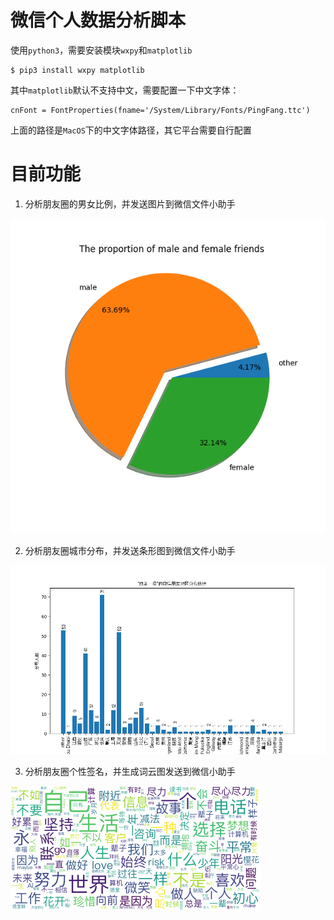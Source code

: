# 微信个人数据分析脚本

使用`python3`，需要安装模块`wxpy`和`matplotlib`

```
$ pip3 install wxpy matplotlib
```

其中`matplotlib`默认不支持中文，需要配置一下中文字体：

```
cnFont = FontProperties(fname='/System/Library/Fonts/PingFang.ttc')
```

上面的路径是`MacOS`下的中文字体路径，其它平台需要自行配置


# 目前功能

1. 分析朋友圈的男女比例，并发送图片到微信文件小助手

![sexRatio](sex.png)

2. 分析朋友圈城市分布，并发送条形图到微信文件小助手

![province](province.png)

3. 分析朋友圈个性签名，并生成词云图发送到微信小助手

![wordcloud](wordcloud.png)


